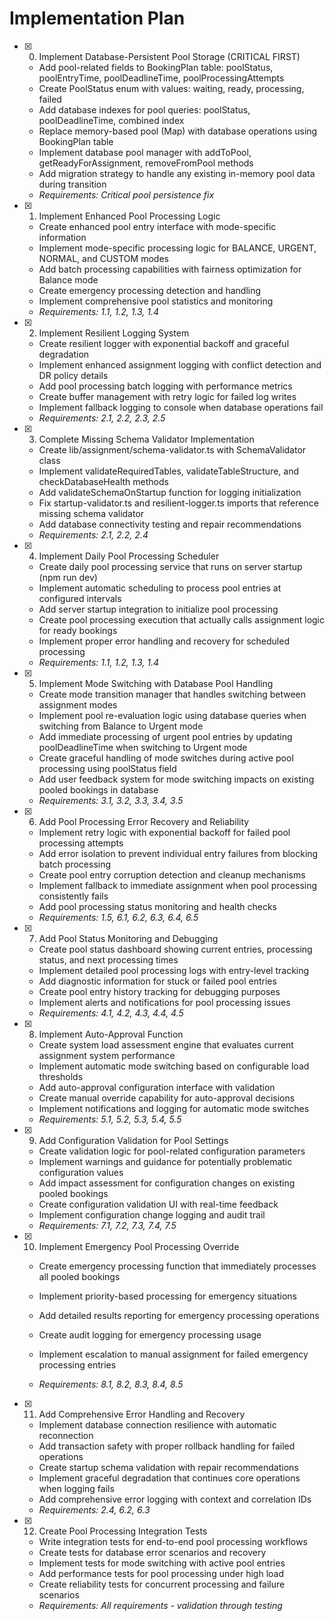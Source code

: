 # Implementation Plan

- [x] 0. Implement Database-Persistent Pool Storage (CRITICAL FIRST)
  - Add pool-related fields to BookingPlan table: poolStatus, poolEntryTime, poolDeadlineTime, poolProcessingAttempts
  - Create PoolStatus enum with values: waiting, ready, processing, failed
  - Add database indexes for pool queries: poolStatus, poolDeadlineTime, combined index
  - Replace memory-based pool (Map) with database operations using BookingPlan table
  - Implement database pool manager with addToPool, getReadyForAssignment, removeFromPool methods
  - Add migration strategy to handle any existing in-memory pool data during transition
  - _Requirements: Critical pool persistence fix_

- [x] 1. Implement Enhanced Pool Processing Logic
  - Create enhanced pool entry interface with mode-specific information
  - Implement mode-specific processing logic for BALANCE, URGENT, NORMAL, and CUSTOM modes
  - Add batch processing capabilities with fairness optimization for Balance mode
  - Create emergency processing detection and handling
  - Implement comprehensive pool statistics and monitoring
  - _Requirements: 1.1, 1.2, 1.3, 1.4_

- [x] 2. Implement Resilient Logging System
  - Create resilient logger with exponential backoff and graceful degradation
  - Implement enhanced assignment logging with conflict detection and DR policy details
  - Add pool processing batch logging with performance metrics
  - Create buffer management with retry logic for failed log writes
  - Implement fallback logging to console when database operations fail
  - _Requirements: 2.1, 2.2, 2.3, 2.5_

- [x] 3. Complete Missing Schema Validator Implementation








  - Create lib/assignment/schema-validator.ts with SchemaValidator class
  - Implement validateRequiredTables, validateTableStructure, and checkDatabaseHealth methods
  - Add validateSchemaOnStartup function for logging initialization
  - Fix startup-validator.ts and resilient-logger.ts imports that reference missing schema validator
  - Add database connectivity testing and repair recommendations
  - _Requirements: 2.1, 2.2, 2.4_

- [x] 4. Implement Daily Pool Processing Scheduler




  - Create daily pool processing service that runs on server startup (npm run dev)
  - Implement automatic scheduling to process pool entries at configured intervals
  - Add server startup integration to initialize pool processing
  - Create pool processing execution that actually calls assignment logic for ready bookings
  - Implement proper error handling and recovery for scheduled processing
  - _Requirements: 1.1, 1.2, 1.3, 1.4_

- [x] 5. Implement Mode Switching with Database Pool Handling











  - Create mode transition manager that handles switching between assignment modes
  - Implement pool re-evaluation logic using database queries when switching from Balance to Urgent mode
  - Add immediate processing of urgent pool entries by updating poolDeadlineTime when switching to Urgent mode
  - Create graceful handling of mode switches during active pool processing using poolStatus field
  - Add user feedback system for mode switching impacts on existing pooled bookings in database
  - _Requirements: 3.1, 3.2, 3.3, 3.4, 3.5_

- [x] 6. Add Pool Processing Error Recovery and Reliability





  - Implement retry logic with exponential backoff for failed pool processing attempts
  - Add error isolation to prevent individual entry failures from blocking batch processing
  - Create pool entry corruption detection and cleanup mechanisms
  - Implement fallback to immediate assignment when pool processing consistently fails
  - Add pool processing status monitoring and health checks
  - _Requirements: 1.5, 6.1, 6.2, 6.3, 6.4, 6.5_

- [x] 7. Add Pool Status Monitoring and Debugging





  - Create pool status dashboard showing current entries, processing status, and next processing times
  - Implement detailed pool processing logs with entry-level tracking
  - Add diagnostic information for stuck or failed pool entries
  - Create pool entry history tracking for debugging purposes
  - Implement alerts and notifications for pool processing issues
  - _Requirements: 4.1, 4.2, 4.3, 4.4, 4.5_

- [x] 8. Implement Auto-Approval Function





  - Create system load assessment engine that evaluates current assignment system performance
  - Implement automatic mode switching based on configurable load thresholds
  - Add auto-approval configuration interface with validation
  - Create manual override capability for auto-approval decisions
  - Implement notifications and logging for automatic mode switches
  - _Requirements: 5.1, 5.2, 5.3, 5.4, 5.5_

- [x] 9. Add Configuration Validation for Pool Settings





  - Create validation logic for pool-related configuration parameters
  - Implement warnings and guidance for potentially problematic configuration values
  - Add impact assessment for configuration changes on existing pooled bookings
  - Create configuration validation UI with real-time feedback
  - Implement configuration change logging and audit trail
  - _Requirements: 7.1, 7.2, 7.3, 7.4, 7.5_




- [x] 10. Implement Emergency Pool Processing Override



  - Create emergency processing function that immediately processes all pooled bookings
  - Implement priority-based processing for emergency situations
  - Add detailed results reporting for emergency processing operations



  - Create audit logging for emergency processing usage
  - Implement escalation to manual assignment for failed emergency processing entries
  - _Requirements: 8.1, 8.2, 8.3, 8.4, 8.5_


- [x] 11. Add Comprehensive Error Handling and Recovery





  - Implement database connection resilience with automatic reconnection
  - Add transaction safety with proper rollback handling for failed operations
  - Create startup schema validation with repair recommendations
  - Implement graceful degradation that continues core operations when logging fails
  - Add comprehensive error logging with context and correlation IDs
  - _Requirements: 2.4, 6.2, 6.3_

- [x] 12. Create Pool Processing Integration Tests



  - Write integration tests for end-to-end pool processing workflows
  - Create tests for database error scenarios and recovery
  - Implement tests for mode switching with active pool entries
  - Add performance tests for pool processing under high load
  - Create reliability tests for concurrent processing and failure scenarios
  - _Requirements: All requirements - validation through testing_